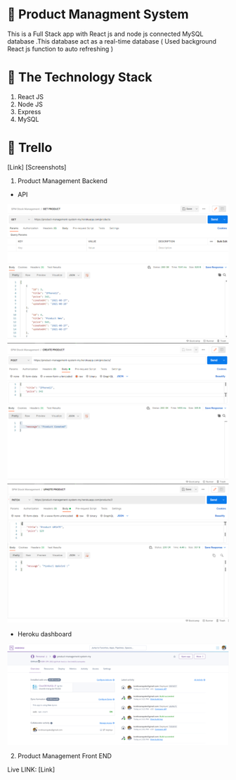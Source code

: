 # :wave: Product Managment System

This is a Full Stack app with React js and node js connected MySQL database .This database act as a real-time database ( Used background React js function to auto refreshing )

# 📒 The Technology Stack 
 1. React JS
 2. Node JS
 3. Express
 4. MySQL 

# 🔏  Trello

[Link]
[Screenshots]


1. Product Management  Backend

* API

![Image](Images/1.png)
![Image](Images/2.png)
![Image](Images/4.png)

* Heroku dashboard

![Image](Images/3.png)

2. Product Management  Front END

Live LINK: [Link]

